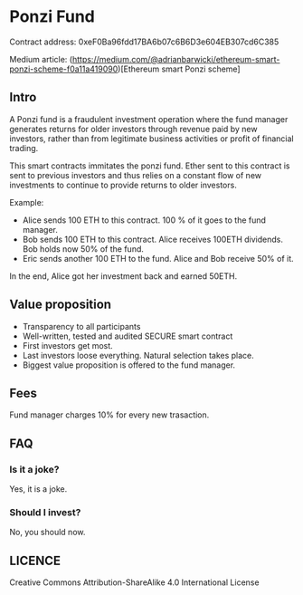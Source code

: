 # Ponzi Fund

Contract address: 0xeF0Ba96fdd17BA6b07c6B6D3e604EB307cd6C385

Medium article: (https://medium.com/@adrianbarwicki/ethereum-smart-ponzi-scheme-f0a11a419090)[Ethereum smart Ponzi scheme]

## Intro
A Ponzi fund is a fraudulent investment operation where the fund manager generates returns for older investors through revenue paid by new investors, rather than from legitimate business activities or profit of financial trading.

This smart contracts immitates the ponzi fund. Ether sent to this contract is sent to previous investors and thus relies on a constant flow of new investments to continue to provide returns to older investors.

Example:
* Alice sends 100 ETH to this contract. 100 % of it goes to the fund manager.
* Bob sends 100 ETH to this contract. Alice receives 100ETH dividends. Bob holds now 50% of the fund.
* Eric sends another 100 ETH to the fund. Alice and Bob receive 50% of it.

In the end, Alice got her investment back and earned 50ETH.


## Value proposition
* Transparency to all participants
* Well-written, tested and audited SECURE smart contract
* First investors get most.
* Last investors loose everything. Natural selection takes place.
* Biggest value proposition is offered to the fund manager.

## Fees
Fund manager charges 10% for every new trasaction.

## FAQ

### Is it a joke?
Yes, it is a joke.

### Should I invest?
No, you should now.

## LICENCE
Creative Commons Attribution-ShareAlike 4.0 International License
